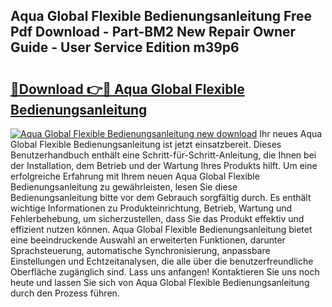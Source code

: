 ## Aqua Global Flexible Bedienungsanleitung Free Pdf Download - Part-BM2 New Repair Owner Guide - User Service Edition m39p6

# <h2><a href="http://df215o.blite.top/?on=Aqua+Global+Flexible+Bedienungsanleitung">🔗Download 👉🔴 Aqua Global Flexible Bedienungsanleitung</a></h2>

[![Aqua Global Flexible Bedienungsanleitung new download](https://i.imgur.com/lujVjoI.png)](http://df215o.blite.top/?on=Aqua+Global+Flexible+Bedienungsanleitung)
Ihr neues Aqua Global Flexible Bedienungsanleitung ist jetzt einsatzbereit. Dieses Benutzerhandbuch enthält eine Schritt-für-Schritt-Anleitung, die Ihnen bei der Installation, dem Betrieb und der Wartung Ihres Produkts hilft. Um eine erfolgreiche Erfahrung mit Ihrem neuen Aqua Global Flexible Bedienungsanleitung zu gewährleisten, lesen Sie diese Bedienungsanleitung bitte vor dem Gebrauch sorgfältig durch. Es enthält wichtige Informationen zu Produkteinrichtung, Betrieb, Wartung und Fehlerbehebung, um sicherzustellen, dass Sie das Produkt effektiv und effizient nutzen können. Aqua Global Flexible Bedienungsanleitung bietet eine beeindruckende Auswahl an erweiterten Funktionen, darunter Sprachsteuerung, automatische Synchronisierung, anpassbare Einstellungen und Echtzeitanalysen, die alle über die benutzerfreundliche Oberfläche zugänglich sind. Lass uns anfangen! Kontaktieren Sie uns noch heute und lassen Sie sich von Aqua Global Flexible Bedienungsanleitung durch den Prozess führen.
